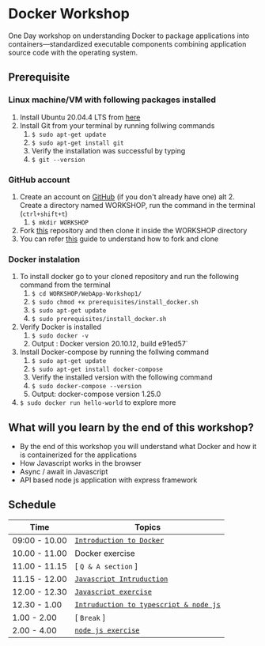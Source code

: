 # Docker Workshop

One Day workshop on understanding Docker to package applications into containers—standardized executable components combining application source code with the operating system.

## Prerequisite

### Linux machine/VM with following packages installed
  1. Install Ubuntu 20.04.4 LTS from [here](https://releases.ubuntu.com/20.04/)
  2. Install Git from your terminal by running follwing commands
     1. `$ sudo apt-get update`
     2. `$ sudo apt-get install git`
     3. Verify the installation was successful by typing
     4. `$ git --version`

### GitHub account
  1.  Create an account on [GitHub](https://github.com/join) (if you don't already have one)
alt  2.  Create a directory named WORKSHOP, run the command in the terminal (`ctrl+shift+t`)
      1.  `$ mkdir WORKSHOP`
  3.  Fork [this](https://github.com/UniCourt/WebApp-Workshop1) repository and then clone it inside the WORKSHOP directory
  4.  You can refer [this](https://docs.github.com/en/get-started/quickstart/fork-a-repo) guide to understand how to fork and clone

### Docker instalation
  1.  To install docker go to your cloned repository and run the following command from the terminal
      1.  `$ cd WORKSHOP/WebApp-Workshop1/`
      2.  `$ sudo chmod +x prerequisites/install_docker.sh`
      3.  `$ sudo apt-get update`
      4.  `$ sudo prerequisites/install_docker.sh`
  2. Verify Docker is installed 
     1. `$ sudo docker -v`
     2. Output : Docker version 20.10.12, build e91ed57`
  3. Install Docker-compose by running the follwing command
     1. `$ sudo apt-get update`
     2. `$ sudo apt-get install docker-compose`
     3. Verify the installed version with the following command
     4. `$ sudo docker-compose --version`
     5. Output: docker-compose version 1.25.0
  4. `$ sudo docker run hello-world` to explore more

## What will you learn by the end of this workshop?
- By the end of this workshop you will understand what Docker and how it is containerized for the applications
- How Javascript works in the browser
- Async / await in Javascript
- API based node js application with express framework

## **Schedule**
| Time                    |   Topics
| --                      |   --
| 09:00 - 10.00           |  [`Introduction to Docker`](docs/Docker.pdf)
| 10.00 - 11.00           |  Docker exercise
| 11.00 - 11.15           |  [ `Q & A section` ] 
| 11.15 - 12.00           |  [`Javascript Intruduction`](docs/Javascript_NodeJS.pdf)
| 12.00 - 12.30           |  [`Javascript exercise`](playground/README.md)
| 12.30 - 1.00            |  [`Intruduction to typescript & node js`](docs/Javascript_NodeJS.pdf)
| 1.00  - 2.00            |  [ `Break` ]
| 2.00  - 4.00            |  [ `node js exercise` ](holiday-app/README.md) 